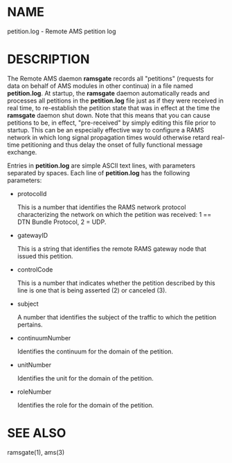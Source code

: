 # NAME

petition.log - Remote AMS petition log

# DESCRIPTION

The Remote AMS daemon **ramsgate** records all "petitions" (requests for data
on behalf of AMS modules in other continua) in a file named **petition.log**.
At startup, the **ramsgate** daemon automatically reads and processes all
petitions in the **petition.log** file just as if they were received in real
time, to re-establish the petition state that was in effect at the time the
**ramsgate** daemon shut down.  Note that this means that you can cause
petitions to be, in effect, "pre-received" by simply editing this file
prior to startup.  This can be an especially effective way to configure a
RAMS network in which long signal propagation times would otherwise retard
real-time petitioning and thus delay the onset of fully functional message
exchange.

Entries in **petition.log** are simple ASCII text lines, with parameters
separated by spaces. Each line of **petition.log** has the following parameters:

- protocolId

    This is a number that identifies the RAMS network protocol characterizing
    the network on which the petition was received: 1 == DTN Bundle Protocol, 2 = UDP.

- gatewayID

    This is a string that identifies the remote RAMS gateway node that issued
    this petition.

- controlCode

    This is a number that indicates whether the petition described by this line
    is one that is being asserted (2) or canceled (3).

- subject

    A number that identifies the subject of the traffic to which the petition
    pertains.

- continuumNumber

    Identifies the continuum for the domain of the petition.

- unitNumber

    Identifies the unit for the domain of the petition.

- roleNumber

    Identifies the role for the domain of the petition.

# SEE ALSO

ramsgate(1), ams(3)
